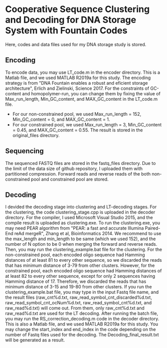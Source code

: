 # Cooperative Sequence Clustering and Decoding for DNA Storage System with Fountain Codes

Here, codes and data files used for my DNA storage study is stored.

## Encoding
To encode data, you may use LT_code.m in the encoder directory. This is a Matlab file, and we used MATLAB R2019a for this study.
The encoding strategy is from "DNA Fountain enables a robust and eficient storage architecture", Erlich and Zielinski, Science 2017.
For the constraints of GC-content and homopolymer-run, you can change them by fixing the value of Max_run_length, Min_GC_content, and MAX_GC_content in the LT_code.m file.
- For our non-constrained pool, we used Max_run_length = 152, Min_GC_content = 0, and MAX_GC_content = 1.
- For our constrained pool, we used Max_run_length = 3, Min_GC_content = 0.45, and MAX_GC_content = 0.55.
The result is stored in the original_files directory.

## Sequencing
The sequenced FASTQ files are stored in the fastq_files directory. Due to the limit of the data size of github repository, I uploaded them with partitioned compression. Forward reads and reverse reads of the both non-constrained pool and constrained pool are stored.

## Decoding
I devided the decoding stage into clustering and LT-decoding stages. For the clustering, the code clustering_stage.cpp is uploaded in the decoder directory. For the compiler, I used Microsoft Visual Studio 2015, and the compile result is uploaded as clustering.exe.
To run the clustering.exe, you may need PEAR algorithm from "PEAR: a fast and accurate Illumina Paired-End reAd mergeR", Zhang et al, Bioinformatics 2014. We recommend to use the max_length and min_length to be same (which we used 152), and the number of N option to be 0 when merging the forward and reverse reads.
Then, you may run the clustering_example.bat file for the clustering. For the non-constrained pool, each encoded oligo sequence had Hamming distances of at least 81 to every other sequence, so we discarded the reads that has minimum distance of 3-79 from other clusters. However, for the constrained pool, each encoded oligo sequence had Hamming distances of at least 82 to every other sequence, except for only 2 sequences having Hamming distance of 17. Therefore, we discarded the reads that has minimum distance of 3-15 and 19-80 from other clusters.
If you run the clustering_example.bat file, you may type in the input Fastq file name, and the result files (raw_cnt%d.txt, raw_read_symbol_cnt_discarded%d.txt, raw_read_symbol_cnt_ocNum%d.txt, raw_read_symbol_cnt%d.txt, and raw_read%d.txt) will come out. From them, only raw_cnt%d.txt and raw_read%d.txt are used for the LT decoding.
After running the batch file, you may run the RS_correction_decoding.m code in the decoder directory. This is also a Matlab file, and we used MATLAB R2019a for this study. You may change the start_index and end_index in the code depending on the number of Fastq files used for the decoding. The Decoding_final_result.txt will be generated as a result.

